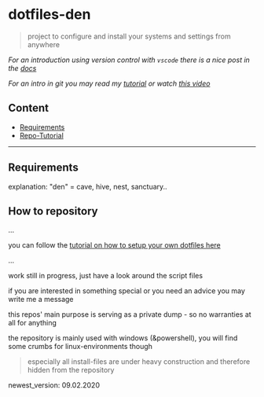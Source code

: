 # dotfiles-den

> project to configure and install your systems and settings from anywhere

*For an introduction using version control with `vscode` there is a nice post in the [docs](https://code.visualstudio.com/docs/editor/versioncontrol)*

*For an intro in git you may read my [tutorial](basic-tutorials/how-to_init_a_git_repo.md) or watch [this video](https://www.youtube.com/watch?v=SWYqp7iY_Tc)*

## Content

- [Requirements](#requirements)
- [Repo-Tutorial](#how-to-repository)

---

## Requirements

explanation: "den" = cave, hive, nest, sanctuary..

## How to repository

...

you can follow the [tutorial on how to setup your own dotfiles here](basic-tutorials/how-to_denfiles.md)

...

work still in progress, just have a look around the script files

if you are interested in something special or you need an advice you may write me a message

this repos' main purpose is serving as a private dump - so no warranties at all for anything

the repository is mainly used with windows (&powershell), you will find some crumbs for linux-environments though

> especially all install-files are under heavy construction and therefore hidden from the repository

newest_version: 09.02.2020
